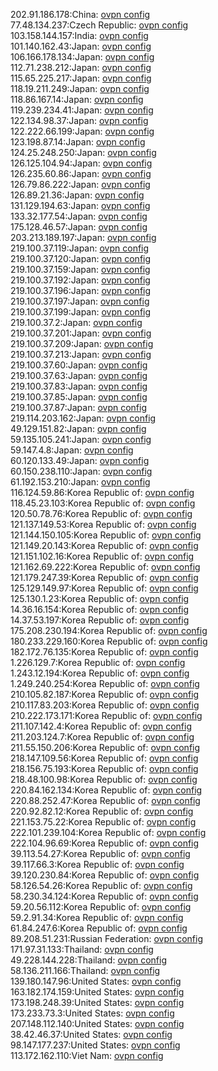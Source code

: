 202.91.186.178:China: [ovpn config](vpn/202_91_186_178.ovpn)  
77.48.134.237:Czech Republic: [ovpn config](vpn/77_48_134_237.ovpn)  
103.158.144.157:India: [ovpn config](vpn/103_158_144_157.ovpn)  
101.140.162.43:Japan: [ovpn config](vpn/101_140_162_43.ovpn)  
106.166.178.134:Japan: [ovpn config](vpn/106_166_178_134.ovpn)  
112.71.238.212:Japan: [ovpn config](vpn/112_71_238_212.ovpn)  
115.65.225.217:Japan: [ovpn config](vpn/115_65_225_217.ovpn)  
118.19.211.249:Japan: [ovpn config](vpn/118_19_211_249.ovpn)  
118.86.167.14:Japan: [ovpn config](vpn/118_86_167_14.ovpn)  
119.239.234.41:Japan: [ovpn config](vpn/119_239_234_41.ovpn)  
122.134.98.37:Japan: [ovpn config](vpn/122_134_98_37.ovpn)  
122.222.66.199:Japan: [ovpn config](vpn/122_222_66_199.ovpn)  
123.198.87.14:Japan: [ovpn config](vpn/123_198_87_14.ovpn)  
124.25.248.250:Japan: [ovpn config](vpn/124_25_248_250.ovpn)  
126.125.104.94:Japan: [ovpn config](vpn/126_125_104_94.ovpn)  
126.235.60.86:Japan: [ovpn config](vpn/126_235_60_86.ovpn)  
126.79.86.222:Japan: [ovpn config](vpn/126_79_86_222.ovpn)  
126.89.21.36:Japan: [ovpn config](vpn/126_89_21_36.ovpn)  
131.129.194.63:Japan: [ovpn config](vpn/131_129_194_63.ovpn)  
133.32.177.54:Japan: [ovpn config](vpn/133_32_177_54.ovpn)  
175.128.46.57:Japan: [ovpn config](vpn/175_128_46_57.ovpn)  
203.213.189.197:Japan: [ovpn config](vpn/203_213_189_197.ovpn)  
219.100.37.119:Japan: [ovpn config](vpn/219_100_37_119.ovpn)  
219.100.37.120:Japan: [ovpn config](vpn/219_100_37_120.ovpn)  
219.100.37.159:Japan: [ovpn config](vpn/219_100_37_159.ovpn)  
219.100.37.192:Japan: [ovpn config](vpn/219_100_37_192.ovpn)  
219.100.37.196:Japan: [ovpn config](vpn/219_100_37_196.ovpn)  
219.100.37.197:Japan: [ovpn config](vpn/219_100_37_197.ovpn)  
219.100.37.199:Japan: [ovpn config](vpn/219_100_37_199.ovpn)  
219.100.37.2:Japan: [ovpn config](vpn/219_100_37_2.ovpn)  
219.100.37.201:Japan: [ovpn config](vpn/219_100_37_201.ovpn)  
219.100.37.209:Japan: [ovpn config](vpn/219_100_37_209.ovpn)  
219.100.37.213:Japan: [ovpn config](vpn/219_100_37_213.ovpn)  
219.100.37.60:Japan: [ovpn config](vpn/219_100_37_60.ovpn)  
219.100.37.63:Japan: [ovpn config](vpn/219_100_37_63.ovpn)  
219.100.37.83:Japan: [ovpn config](vpn/219_100_37_83.ovpn)  
219.100.37.85:Japan: [ovpn config](vpn/219_100_37_85.ovpn)  
219.100.37.87:Japan: [ovpn config](vpn/219_100_37_87.ovpn)  
219.114.203.162:Japan: [ovpn config](vpn/219_114_203_162.ovpn)  
49.129.151.82:Japan: [ovpn config](vpn/49_129_151_82.ovpn)  
59.135.105.241:Japan: [ovpn config](vpn/59_135_105_241.ovpn)  
59.147.4.8:Japan: [ovpn config](vpn/59_147_4_8.ovpn)  
60.120.133.49:Japan: [ovpn config](vpn/60_120_133_49.ovpn)  
60.150.238.110:Japan: [ovpn config](vpn/60_150_238_110.ovpn)  
61.192.153.210:Japan: [ovpn config](vpn/61_192_153_210.ovpn)  
116.124.59.86:Korea Republic of: [ovpn config](vpn/116_124_59_86.ovpn)  
118.45.23.103:Korea Republic of: [ovpn config](vpn/118_45_23_103.ovpn)  
120.50.78.76:Korea Republic of: [ovpn config](vpn/120_50_78_76.ovpn)  
121.137.149.53:Korea Republic of: [ovpn config](vpn/121_137_149_53.ovpn)  
121.144.150.105:Korea Republic of: [ovpn config](vpn/121_144_150_105.ovpn)  
121.149.20.143:Korea Republic of: [ovpn config](vpn/121_149_20_143.ovpn)  
121.151.102.16:Korea Republic of: [ovpn config](vpn/121_151_102_16.ovpn)  
121.162.69.222:Korea Republic of: [ovpn config](vpn/121_162_69_222.ovpn)  
121.179.247.39:Korea Republic of: [ovpn config](vpn/121_179_247_39.ovpn)  
125.129.149.97:Korea Republic of: [ovpn config](vpn/125_129_149_97.ovpn)  
125.130.1.23:Korea Republic of: [ovpn config](vpn/125_130_1_23.ovpn)  
14.36.16.154:Korea Republic of: [ovpn config](vpn/14_36_16_154.ovpn)  
14.37.53.197:Korea Republic of: [ovpn config](vpn/14_37_53_197.ovpn)  
175.208.230.194:Korea Republic of: [ovpn config](vpn/175_208_230_194.ovpn)  
180.233.229.160:Korea Republic of: [ovpn config](vpn/180_233_229_160.ovpn)  
182.172.76.135:Korea Republic of: [ovpn config](vpn/182_172_76_135.ovpn)  
1.226.129.7:Korea Republic of: [ovpn config](vpn/1_226_129_7.ovpn)  
1.243.12.194:Korea Republic of: [ovpn config](vpn/1_243_12_194.ovpn)  
1.249.240.254:Korea Republic of: [ovpn config](vpn/1_249_240_254.ovpn)  
210.105.82.187:Korea Republic of: [ovpn config](vpn/210_105_82_187.ovpn)  
210.117.83.203:Korea Republic of: [ovpn config](vpn/210_117_83_203.ovpn)  
210.222.173.171:Korea Republic of: [ovpn config](vpn/210_222_173_171.ovpn)  
211.107.142.4:Korea Republic of: [ovpn config](vpn/211_107_142_4.ovpn)  
211.203.124.7:Korea Republic of: [ovpn config](vpn/211_203_124_7.ovpn)  
211.55.150.206:Korea Republic of: [ovpn config](vpn/211_55_150_206.ovpn)  
218.147.109.56:Korea Republic of: [ovpn config](vpn/218_147_109_56.ovpn)  
218.156.75.193:Korea Republic of: [ovpn config](vpn/218_156_75_193.ovpn)  
218.48.100.98:Korea Republic of: [ovpn config](vpn/218_48_100_98.ovpn)  
220.84.162.134:Korea Republic of: [ovpn config](vpn/220_84_162_134.ovpn)  
220.88.252.47:Korea Republic of: [ovpn config](vpn/220_88_252_47.ovpn)  
220.92.82.12:Korea Republic of: [ovpn config](vpn/220_92_82_12.ovpn)  
221.153.75.22:Korea Republic of: [ovpn config](vpn/221_153_75_22.ovpn)  
222.101.239.104:Korea Republic of: [ovpn config](vpn/222_101_239_104.ovpn)  
222.104.96.69:Korea Republic of: [ovpn config](vpn/222_104_96_69.ovpn)  
39.113.54.27:Korea Republic of: [ovpn config](vpn/39_113_54_27.ovpn)  
39.117.66.3:Korea Republic of: [ovpn config](vpn/39_117_66_3.ovpn)  
39.120.230.84:Korea Republic of: [ovpn config](vpn/39_120_230_84.ovpn)  
58.126.54.26:Korea Republic of: [ovpn config](vpn/58_126_54_26.ovpn)  
58.230.34.124:Korea Republic of: [ovpn config](vpn/58_230_34_124.ovpn)  
59.20.56.112:Korea Republic of: [ovpn config](vpn/59_20_56_112.ovpn)  
59.2.91.34:Korea Republic of: [ovpn config](vpn/59_2_91_34.ovpn)  
61.84.247.6:Korea Republic of: [ovpn config](vpn/61_84_247_6.ovpn)  
89.208.51.231:Russian Federation: [ovpn config](vpn/89_208_51_231.ovpn)  
171.97.31.133:Thailand: [ovpn config](vpn/171_97_31_133.ovpn)  
49.228.144.228:Thailand: [ovpn config](vpn/49_228_144_228.ovpn)  
58.136.211.166:Thailand: [ovpn config](vpn/58_136_211_166.ovpn)  
139.180.147.96:United States: [ovpn config](vpn/139_180_147_96.ovpn)  
163.182.174.159:United States: [ovpn config](vpn/163_182_174_159.ovpn)  
173.198.248.39:United States: [ovpn config](vpn/173_198_248_39.ovpn)  
173.233.73.3:United States: [ovpn config](vpn/173_233_73_3.ovpn)  
207.148.112.140:United States: [ovpn config](vpn/207_148_112_140.ovpn)  
38.42.46.37:United States: [ovpn config](vpn/38_42_46_37.ovpn)  
98.147.177.237:United States: [ovpn config](vpn/98_147_177_237.ovpn)  
113.172.162.110:Viet Nam: [ovpn config](vpn/113_172_162_110.ovpn)  
